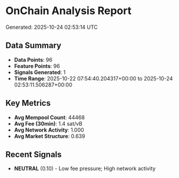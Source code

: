 # OnChain Analysis Report
Generated: 2025-10-24 02:53:14 UTC

## Data Summary
- **Data Points**: 96
- **Feature Points**: 96
- **Signals Generated**: 1
- **Time Range**: 2025-10-22 07:54:40.204317+00:00 to 2025-10-24 02:53:11.506287+00:00

## Key Metrics
- **Avg Mempool Count**: 44468
- **Avg Fee (30min)**: 1.4 sat/vB
- **Avg Network Activity**: 1.000
- **Avg Market Structure**: 0.639

## Recent Signals
- **NEUTRAL** (0.10) - Low fee pressure; High network activity
